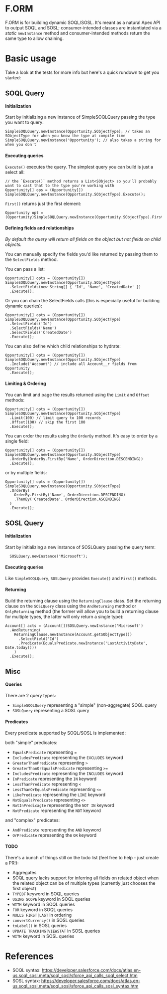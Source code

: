 # F.ORM

F.ORM is for building dynamic SOQL/SOSL. It's meant as a natural Apex API to output SOQL and SOSL; consumer-intended classes are instantiated via a _static_ `newInstance` method and consumer-intended methods return the same type to allow chaining.

# Basic usage

Take a look at the tests for more info but here's a quick rundown to get you started:

## SOQL Query

#### Initialization

Start by initializing a new instance of SimpleSOQLQuery passing the type you want to query:

```apex
SimpleSOQLQuery.newInstance(Opportunity.SObjectType); // takes an SObjectType for when you know the type at compile time
SimpleSOQLQuery.newInstance('Opportunity'); // also takes a string for when you don't
```

#### Executing queries

`Execute()` executes the query. The simplest query you can build is just a select all:

```apex
// the `Execute()` method returns a List<SObject> so you'll probably want to cast that to the type you're working with
Opportunity[] ops = (Opportunity[]) SimpleSOQLQuery.newInstance(Opportunity.SObjectType).Execute();
```

`First()` returns just the first element:

```apex
Opportunity opt = (Opportunity)SimpleSOQLQuery.newInstance(Opportunity.SObjectType).First();
```

#### Defining fields and relationships

_By default the query will return all fields on the object but not fields on child objects._

You can manually specify the fields you'd like returned by passing them to the `SelectFields` method.

You can pass a list:

```apex
Opportunity[] opts = (Opportunity[]) SimpleSOQLQuery.newInstance(Opportunity.SObjectType)
  .SelectFields(new String[] { 'Id', 'Name', 'CreatedDate' })
  .Execute();
```

Or you can chain the SelectFields calls (this is especially useful for building dynamic queries):

```apex
Opportunity[] opts = (Opportunity[]) SimpleSOQLQuery.newInstance(Opportunity.SObjectType)
  .SelectFields('Id')
  .SelectFields('Name')
  .SelectFields('CreatedDate')
  .Execute();
```

You can also define which child relationships to hydrate:

```apex
Opportunity[] opts = (Opportunity[]) SimpleSOQLQuery.newInstance(Opportunity.SObjectType)
  .Include('Account') // include all Account__r fields from Opportunity
  .Execute();
```

#### Limiting & Ordering

You can limit and page the results returned using the `Limit` and `Offset` methods:

```apex
Opportunity[] opts = (Opportunity[]) SimpleSOQLQuery.newInstance(Opportunity.SObjectType)
  .Limit(100) // limit query to 100 records
  .Offset(100) // skip the first 100
  .Execute();
```

You can order the results using the `OrderBy` method. It's easy to order by a single field:

```apex
Opportunity[] opts = (Opportunity[]) SimpleSOQLQuery.newInstance(Opportunity.SObjectType)
  .OrderBy(OrderBy.FirstBy('Name', OrderDirection.DESCENDING))
  .Execute();
```

or by multiple fields:

```apex
Opportunity[] opts = (Opportunity[]) SimpleSOQLQuery.newInstance(Opportunity.SObjectType)
  .OrderBy(
    OrderBy.FirstBy('Name', OrderDirection.DESCENDING)
    .ThenBy('CreatedDate', OrderDirection.ASCENDING)
  )
  .Execute();
```
## SOSL Query

#### Initialization

Start by initializing a new instance of SOSLQuery passing the query term:

```apex
  SOSLQuery.newInstance('Microsoft');
```
#### Executing queries

Like `SimpleSOQLQuery`, `SOSLQuery` provides `Execute()` and `First()` methods.

#### Returning

Build the returning clause using the `ReturningClause` class. Set the returning clause on the `SOSLQuery` class using the `AndReturning` method or `OnlyReturning` method (the former will allow you to build a returning clause for multiple types, the latter will only return a single type):

```apex
Account[] acts = (Account[])SOSLQuery.newInstance('Microsoft')
  .AndReturning(
    ReturningClause.newInstance(Account.getSObjectType())
      .SelectField('Id')
      .Predicate(EqualsPredicate.newInstance('LastActivityDate', Date.today()))
    )
  .Execute();
```
## Misc
#### Queries

There are 2 query types:

* `SimpleSOQLQuery` representing a "simple" (non-aggregate) SOQL query
* `SOSLQuery` representing a SOSL query

#### Predicates

Every predicate supported by SOQL/SOSL is implemented:

both "simple" predicates:

* `EqualsPredicate` representing `=`
* `ExcludesPredicate` representing the `EXCLUDES` keyword
* `GreaterThanPredicate` representing `>`
* `GreaterThanOrEqualsPredicate` representing `>=`
* `IncludesPredicate` representing the `INCLUDES` keyword
* `InPredicate` representing the `IN` keyword
* `LessThanPredicate` representing `<`
* `LessThanOrEqualsPredicate` representing `<=`
* `LikePredicate` representing the `LIKE` keyword
* `NotEqualsPredicate` representing `<>`
* `NotInPredicagte` representing the `NOT IN` keyword
* `NotPredicate` representing the `NOT` keyword

and "complex" predicates:

* `AndPredicate` representing the `AND` keyword
* `OrPredicate` representing the `OR` keyword

#### TODO

There's a bunch of things still on the todo list (feel free to help - just create a PR!):

* Aggregates
* SOQL query lacks support for inferring all fields on related object when the related object can be of multiple types (currently just chooses the first object)
* `TYPEOF` keyword in SOQL queries
* `USING SCOPE` keyword in SOQL queries
* `WITH` keyword in SOQL queries
* `FOR` keyword in SOQL queries
* `NULLS FIRST|LAST` in ordering
* `convertCurrency()` in SOSL queries
* `toLabel()` in SOSL queries
* `UPDATE TRACKING|VIEWSTAT` in SOSL queries
* `WITH` keyword in SOSL queries

# References

- SOQL syntax: https://developer.salesforce.com/docs/atlas.en-us.soql_sosl.meta/soql_sosl/sforce_api_calls_soql_select.htm
- SOSL syntax: https://developer.salesforce.com/docs/atlas.en-us.soql_sosl.meta/soql_sosl/sforce_api_calls_sosl_syntax.htm